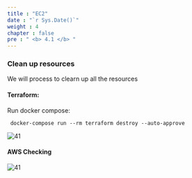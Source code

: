 ```yaml
---
title : "EC2"
date : "`r Sys.Date()`"
weight : 4
chapter : false
pre : " <b> 4.1 </b> "
---
```

### Clean up resources

We will process to clearn up all the resources

#### Terraform:
Run docker compose: 
```dockercompose
 docker-compose run --rm terraform destroy --auto-approve
```

![41](/cicd-ws/images/4-cleanup/4.1-ec2/1.png)

#### AWS Checking
![41](/cicd-ws/images/4-cleanup/4.1-ec2/1.png)
